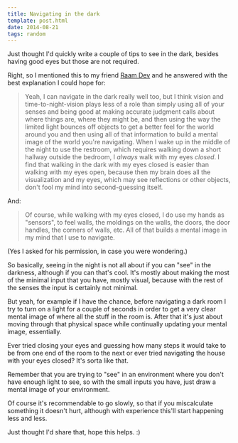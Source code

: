```yaml
---
title: Navigating in the dark
template: post.html
date: 2014-08-21
tags: random
---
```


Just thought I'd quickly write a couple of tips to see in the dark, besides
having good eyes but those are not required.

Right, so I mentioned this to my friend [Raam Dev][raamdev.com] and he answered
with the best explanation I could hope for:

[raamdev.com]: http://raamdev.com/

> Yeah, I can navigate in the dark really well too, but I think vision and
> time-to-night-vision plays less of a role than simply using all of your senses
> and being good at making accurate judgment calls about where things are, where
> they might be, and then using the way the limited light bounces off objects to
> get a better feel for the world around you and then using all of that
> information to build a mental image of the world you're navigating. When I
> wake up in the middle of the night to use the restroom, which requires walking
> down a short hallway outside the bedroom, I _always_ walk with my eyes
> _closed_. I find that walking in the dark with my eyes closed is easier than
> walking with my eyes open, because then my brain does all the visualization
> and my eyes, which may see reflections or other objects, don't fool my mind
> into second-guessing itself.

And:

> Of course, while walking with my eyes closed, I do use my hands as "sensors",
> to feel walls, the moldings on the walls, the doors, the door handles, the
> corners of walls, etc. All of that builds a mental image in my mind that I use
> to navigate.

(Yes I asked for his permission, in case you were wondering.)

So basically, seeing in the night is not all about if you can "see" in the
darkness, although if you can that's cool.  It's mostly about making the most of
the minimal input that you have, mostly visual, because with the rest of the
senses the input is certainly not minimal.

But yeah, for example if I have the chance, before navigating a dark room I try
to turn on a light for a couple of seconds in order to get a very clear mental
image of where all the stuff in the room is.  After that it's just about moving
through that physical space while continually updating your mental image,
essentially.

Ever tried closing your eyes and guessing how many steps it would take to be
from one end of the room to the next or ever tried navigating the house with
your eyes closed?  It's sorta like that.

Remember that you are trying to "see" in an environment where you don't have
enough light to see, so with the small inputs you have, just draw a mental image
of your environment.

Of course it's recommendable to go slowly, so that if you miscalculate something
it doesn't hurt, although with experience this'll start happening less and less.

Just thought I'd share that, hope this helps. :)
